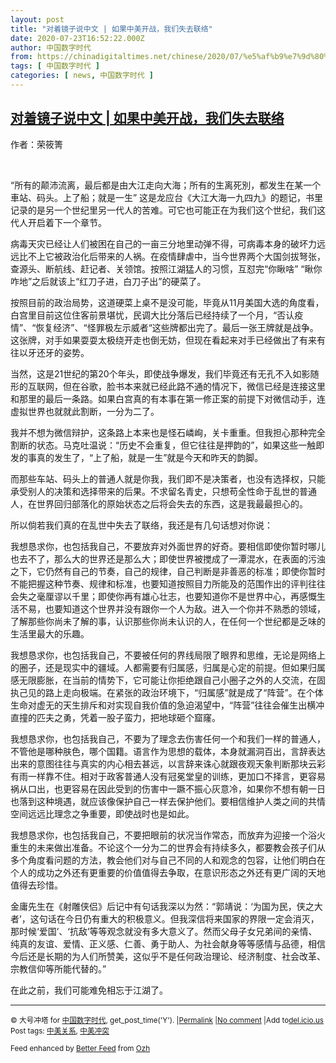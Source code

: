 ```yaml
---
layout: post
title: "对着镜子说中文 | 如果中美开战，我们失去联络"
date: 2020-07-23T16:52:22.000Z
author: 中国数字时代
from: https://chinadigitaltimes.net/chinese/2020/07/%e5%af%b9%e7%9d%80%e9%95%9c%e5%ad%90%e8%af%b4%e4%b8%ad%e6%96%87-%e5%a6%82%e6%9e%9c%e4%b8%ad%e7%be%8e%e5%bc%80%e6%88%98%ef%bc%8c%e6%88%91%e4%bb%ac%e5%a4%b1%e5%8e%bb%e8%81%94%e7%bb%9c/
tags: [ 中国数字时代 ]
categories: [ news, 中国数字时代 ]
---
```

<!--1595523142000-->
[对着镜子说中文 | 如果中美开战，我们失去联络](https://chinadigitaltimes.net/chinese/2020/07/%e5%af%b9%e7%9d%80%e9%95%9c%e5%ad%90%e8%af%b4%e4%b8%ad%e6%96%87-%e5%a6%82%e6%9e%9c%e4%b8%ad%e7%be%8e%e5%bc%80%e6%88%98%ef%bc%8c%e6%88%91%e4%bb%ac%e5%a4%b1%e5%8e%bb%e8%81%94%e7%bb%9c/)
------

<div>
<p>作者：荣筱箐</p><p>&nbsp;</p><p>“所有的颠沛流离，最后都是由大江走向大海；所有的生离死別，都发生在某一个車站、码头。上了船；就是一生” 这是龙应台《大江大海一九四九》的题记，书里记录的是另一个世纪里另一代人的苦难。可它也可能正在为我们这个世纪，我们这代人开启着下一个章节。</p><p>病毒天灾已经让人们被困在自己的一亩三分地里动弹不得，可病毒本身的破坏力远远比不上它被政治化后带来的人祸。在疫情肆虐中，当今世界两个大国剑拔弩张，查源头、断航线、赶记者、关领馆。按照江湖猛人的习惯，互怼完“你瞅啥” “瞅你咋地”之后就该上“红刀子进，白刀子出”的硬菜了。</p><p>按照目前的政治局势，这道硬菜上桌不是没可能，毕竟从11月美国大选的角度看，白宫里目前这位住客前景堪忧，民调大比分落后已经持续了一个月，“否认疫情”、“恢复经济”、“怪罪极左示威者“这些牌都出完了。最后一张王牌就是战争。这张牌，对手如果耍耍太极绕开走也倒无妨，但现在看起来对手已经做出了有来有往以牙还牙的姿势。</p><p>当然，这是21世纪的第20个年头，即使战争爆发，我们毕竟还有无孔不入如影随形的互联网，但在谷歌，脸书本来就已经此路不通的情况下，微信已经是连接这里和那里的最后一条路。如果白宫真的有本事在第一修正案的前提下对微信动手，连虚拟世界也就就此割断，一分为二了。</p><p>我并不想为微信辩护，这条路上本来也是怪石嶙峋，关卡重重。但我担心那种完全割断的状态。马克吐温说：“历史不会重复，但它往往是押韵的”，如果这些一触即发的事真的发生了，“上了船，就是一生”就是今天和昨天的韵脚。</p><p>而那些车站、码头上的普通人就是你我，我们即不是决策者，也没有选择权，只能承受别人的决策和选择带来的后果。不求留名青史，只想苟全性命于乱世的普通人，在世界回归部落化的原始状态之后将会失去的东西，这是我最最担心的。</p><p>所以倘若我们真的在乱世中失去了联络，我还是有几句话想对你说：</p><p>我想恳求你，也包括我自己，不要放弃对外面世界的好奇。要相信即使你暂时哪儿也去不了，那么大的世界还是那么大；即使世界被搅成了一潭混水，在表面的污浊之下，它仍然有自己的节奏，自己的规律，自己判断是非善恶的标准；即使你暂时不能把握这种节奏、规律和标准，也要知道按照目力所能及的范围作出的评判往往会失之毫厘谬以千里；即使你再有雄心壮志，也要知道你不是世界中心，再感慨生活不易，也要知道这个世界并没有跟你一个人为敌。进入一个你并不熟悉的领域，了解那些你尚未了解的事，认识那些你尚未认识的人，在任何一个世纪都是乏味的生活里最大的乐趣。</p><p>我想恳求你，也包括我自己，不要被任何的界线局限了眼界和思维，无论是网络上的圈子，还是现实中的疆域。人都需要有归属感，归属是心定的前提。但如果归属感无限膨胀，在当前的情势下，它可能让你拒绝跟自己小圈子之外的人交流，在固执己见的路上走向极端。在紧张的政治环境下，“归属感”就是成了“阵营”。在个体生命对虚无的天生排斥和对实现自我价值的急迫渴望中，“阵营”往往会催生出横冲直撞的匹夫之勇，凭着一股子蛮力，把地球砸个窟窿。</p><p>我想恳求你，也包括我自己，不要为了理念去伤害任何一个和我们一样的普通人，不管他是哪种肤色，哪个国籍。语言作为思想的载体，本身就漏洞百出，言辞表达出来的意图往往与真实的内心相去甚远，以言辞来诛心就跟夜观天象判断那块云彩有雨一样靠不住。相对于政客普通人没有冠冕堂皇的训练，更加口不择言，更容易祸从口出，也更容易在因此受到的伤害中一蹶不振心灰意冷，如果你不想有朝一日也落到这种境遇，就应该像保护自己一样去保护他们。要相信维护人类之间的共情空间远远比理念之争重要，即使战时也是如此。</p><p>我想恳求你，也包括我自己，不要把眼前的状况当作常态，而放弃为迎接一个浴火重生的未来做出准备。不论这个一分为二的世界会有持续多久，都要教会孩子们从多个角度看问题的方法，教会他们对与自己不同的人和观念的包容，让他们明白在个人的成功之外还有更重要的价值值得去争取，在意识形态之外还有更广阔的天地值得去珍惜。</p><p>金庸先生在《射雕侠侣》后记中有句话我深以为然：“郭靖说：‘为国为民，侠之大者’，这句话在今日仍有重大的积极意义。但我深信将来国家的界限一定会消灭，那时候‘爱国’、‘抗敌’等等观念就没有多大意义了。然而父母子女兄弟间的亲情、纯真的友谊、爱情、正义感、仁善、勇于助人、为社会献身等等感情与品德，相信今后还是长期的为人们所赞美，这似乎不是任何政治理论、经济制度、社会改革、宗教信仰等所能代替的。”</p><p>在此之前，我们可能难免相忘于江湖了。</p><hr /><p><small>&copy; 大号冲塔 for <a href="https://chinadigitaltimes.net/chinese">中国数字时代</a>, get_post_time('Y'). |<a href="https://chinadigitaltimes.net/chinese/2020/07/%e5%af%b9%e7%9d%80%e9%95%9c%e5%ad%90%e8%af%b4%e4%b8%ad%e6%96%87-%e5%a6%82%e6%9e%9c%e4%b8%ad%e7%be%8e%e5%bc%80%e6%88%98%ef%bc%8c%e6%88%91%e4%bb%ac%e5%a4%b1%e5%8e%bb%e8%81%94%e7%bb%9c/">Permalink</a> |<a href="https://chinadigitaltimes.net/chinese/2020/07/%e5%af%b9%e7%9d%80%e9%95%9c%e5%ad%90%e8%af%b4%e4%b8%ad%e6%96%87-%e5%a6%82%e6%9e%9c%e4%b8%ad%e7%be%8e%e5%bc%80%e6%88%98%ef%bc%8c%e6%88%91%e4%bb%ac%e5%a4%b1%e5%8e%bb%e8%81%94%e7%bb%9c/#comments">No comment</a> |Add to<a href="http://del.icio.us/post?url=https://chinadigitaltimes.net/chinese/2020/07/%e5%af%b9%e7%9d%80%e9%95%9c%e5%ad%90%e8%af%b4%e4%b8%ad%e6%96%87-%e5%a6%82%e6%9e%9c%e4%b8%ad%e7%be%8e%e5%bc%80%e6%88%98%ef%bc%8c%e6%88%91%e4%bb%ac%e5%a4%b1%e5%8e%bb%e8%81%94%e7%bb%9c/&amp;title=对着镜子说中文 | 如果中美开战，我们失去联络">del.icio.us</a><br/>Post tags: <a href="https://chinadigitaltimes.net/chinese/tag/%e4%b8%ad%e7%be%8e%e5%85%b3%e7%b3%bb/" rel="tag">中美关系</a>, <a href="https://chinadigitaltimes.net/chinese/tag/%e4%b8%ad%e7%be%8e%e5%86%b2%e7%aa%81/" rel="tag">中美冲突</a><br/></small></p><p><small>Feed enhanced by <a href='http://planetozh.com/blog/my-projects/wordpress-plugin-better-feed-rss/'>Better Feed</a> from  <a href='http://planetozh.com/blog/'>Ozh</a></small></p>
</div>
